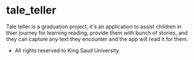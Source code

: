 # tale_teller

Tale teller is a graduation project, it's  an application to assist children in thier journey for learning reading, provide them with bunch of stories, and they can capture any text they encounter and the app will read it for them. 

- All rights reserved to King Saud University.
